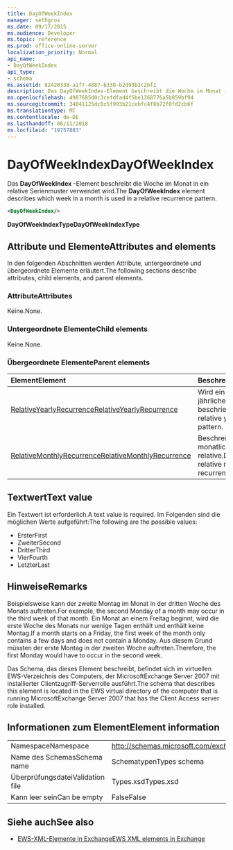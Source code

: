```yaml
---
title: DayOfWeekIndex
manager: sethgros
ms.date: 09/17/2015
ms.audience: Developer
ms.topic: reference
ms.prod: office-online-server
localization_priority: Normal
api_name:
- DayOfWeekIndex
api_type:
- schema
ms.assetid: 82420338-a1f7-4887-b338-b2d93b2c2bf1
description: Das DayOfWeekIndex-Element beschreibt die Woche im Monat in ein relative Serienmuster verwendet wird.
ms.openlocfilehash: 4987685d0c3cefdfad4f5be1368776a5b859bf94
ms.sourcegitcommit: 34041125dc8c5f993b21cebfc4f8b72f0fd2cb6f
ms.translationtype: MT
ms.contentlocale: de-DE
ms.lasthandoff: 06/11/2018
ms.locfileid: "19757883"
---
```

# <a name="dayofweekindex"></a><span data-ttu-id="cc42e-103">DayOfWeekIndex</span><span class="sxs-lookup"><span data-stu-id="cc42e-103">DayOfWeekIndex</span></span>

<span data-ttu-id="cc42e-104">Das **DayOfWeekIndex** -Element beschreibt die Woche im Monat in ein relative Serienmuster verwendet wird.</span><span class="sxs-lookup"><span data-stu-id="cc42e-104">The **DayOfWeekIndex** element describes which week in a month is used in a relative recurrence pattern.</span></span> 
  
```xml
<DayOfWeekIndex/>
```

<span data-ttu-id="cc42e-105">**DayOfWeekIndexType**</span><span class="sxs-lookup"><span data-stu-id="cc42e-105">**DayOfWeekIndexType**</span></span>

## <a name="attributes-and-elements"></a><span data-ttu-id="cc42e-106">Attribute und Elemente</span><span class="sxs-lookup"><span data-stu-id="cc42e-106">Attributes and elements</span></span>

<span data-ttu-id="cc42e-107">In den folgenden Abschnitten werden Attribute, untergeordnete und übergeordnete Elemente erläutert.</span><span class="sxs-lookup"><span data-stu-id="cc42e-107">The following sections describe attributes, child elements, and parent elements.</span></span>
  
### <a name="attributes"></a><span data-ttu-id="cc42e-108">Attribute</span><span class="sxs-lookup"><span data-stu-id="cc42e-108">Attributes</span></span>

<span data-ttu-id="cc42e-109">Keine.</span><span class="sxs-lookup"><span data-stu-id="cc42e-109">None.</span></span>
  
### <a name="child-elements"></a><span data-ttu-id="cc42e-110">Untergeordnete Elemente</span><span class="sxs-lookup"><span data-stu-id="cc42e-110">Child elements</span></span>

<span data-ttu-id="cc42e-111">Keine.</span><span class="sxs-lookup"><span data-stu-id="cc42e-111">None.</span></span>
  
### <a name="parent-elements"></a><span data-ttu-id="cc42e-112">Übergeordnete Elemente</span><span class="sxs-lookup"><span data-stu-id="cc42e-112">Parent elements</span></span>

|<span data-ttu-id="cc42e-113">**Element**</span><span class="sxs-lookup"><span data-stu-id="cc42e-113">**Element**</span></span>|<span data-ttu-id="cc42e-114">**Beschreibung**</span><span class="sxs-lookup"><span data-stu-id="cc42e-114">**Description**</span></span>|
|:-----|:-----|
|[<span data-ttu-id="cc42e-115">RelativeYearlyRecurrence</span><span class="sxs-lookup"><span data-stu-id="cc42e-115">RelativeYearlyRecurrence</span></span>](relativeyearlyrecurrence.md) <br/> |<span data-ttu-id="cc42e-116">Wird ein relativer jährliches Serienmuster beschrieben.</span><span class="sxs-lookup"><span data-stu-id="cc42e-116">Describes a relative yearly recurrence pattern.</span></span>  <br/> |
|[<span data-ttu-id="cc42e-117">RelativeMonthlyRecurrence</span><span class="sxs-lookup"><span data-stu-id="cc42e-117">RelativeMonthlyRecurrence</span></span>](relativemonthlyrecurrence.md) <br/> |<span data-ttu-id="cc42e-118">Beschreibt ein monatliches Serienmuster relative.</span><span class="sxs-lookup"><span data-stu-id="cc42e-118">Describes a relative monthly recurrence pattern.</span></span>  <br/> |
   
## <a name="text-value"></a><span data-ttu-id="cc42e-119">Textwert</span><span class="sxs-lookup"><span data-stu-id="cc42e-119">Text value</span></span>

<span data-ttu-id="cc42e-120">Ein Textwert ist erforderlich.</span><span class="sxs-lookup"><span data-stu-id="cc42e-120">A text value is required.</span></span> <span data-ttu-id="cc42e-121">Im Folgenden sind die möglichen Werte aufgeführt:</span><span class="sxs-lookup"><span data-stu-id="cc42e-121">The following are the possible values:</span></span>
  
- <span data-ttu-id="cc42e-122">Erster</span><span class="sxs-lookup"><span data-stu-id="cc42e-122">First</span></span>    
- <span data-ttu-id="cc42e-123">Zweiter</span><span class="sxs-lookup"><span data-stu-id="cc42e-123">Second</span></span>    
- <span data-ttu-id="cc42e-124">Dritter</span><span class="sxs-lookup"><span data-stu-id="cc42e-124">Third</span></span>    
- <span data-ttu-id="cc42e-125">Vier</span><span class="sxs-lookup"><span data-stu-id="cc42e-125">Fourth</span></span>    
- <span data-ttu-id="cc42e-126">Letzter</span><span class="sxs-lookup"><span data-stu-id="cc42e-126">Last</span></span>
    
## <a name="remarks"></a><span data-ttu-id="cc42e-127">Hinweise</span><span class="sxs-lookup"><span data-stu-id="cc42e-127">Remarks</span></span>

<span data-ttu-id="cc42e-128">Beispielsweise kann der zweite Montag im Monat in der dritten Woche des Monats auftreten.</span><span class="sxs-lookup"><span data-stu-id="cc42e-128">For example, the second Monday of a month may occur in the third week of that month.</span></span> <span data-ttu-id="cc42e-129">Ein Monat an einem Freitag beginnt, wird die erste Woche des Monats nur wenige Tagen enthält und enthält keine Montag.</span><span class="sxs-lookup"><span data-stu-id="cc42e-129">If a month starts on a Friday, the first week of the month only contains a few days and does not contain a Monday.</span></span> <span data-ttu-id="cc42e-130">Aus diesem Grund müssten der erste Montag in der zweiten Woche auftreten.</span><span class="sxs-lookup"><span data-stu-id="cc42e-130">Therefore, the first Monday would have to occur in the second week.</span></span>
  
<span data-ttu-id="cc42e-131">Das Schema, das dieses Element beschreibt, befindet sich im virtuellen EWS-Verzeichnis des Computers, der MicrosoftExchange Server 2007 mit installierter Clientzugriff-Serverrolle ausführt.</span><span class="sxs-lookup"><span data-stu-id="cc42e-131">The schema that describes this element is located in the EWS virtual directory of the computer that is running MicrosoftExchange Server 2007 that has the Client Access server role installed.</span></span>
  
## <a name="element-information"></a><span data-ttu-id="cc42e-132">Informationen zum Element</span><span class="sxs-lookup"><span data-stu-id="cc42e-132">Element information</span></span>

|||
|:-----|:-----|
|<span data-ttu-id="cc42e-133">Namespace</span><span class="sxs-lookup"><span data-stu-id="cc42e-133">Namespace</span></span>  <br/> |http://schemas.microsoft.com/exchange/services/2006/types  <br/> |
|<span data-ttu-id="cc42e-134">Name des Schemas</span><span class="sxs-lookup"><span data-stu-id="cc42e-134">Schema name</span></span>  <br/> |<span data-ttu-id="cc42e-135">Schematypen</span><span class="sxs-lookup"><span data-stu-id="cc42e-135">Types schema</span></span>  <br/> |
|<span data-ttu-id="cc42e-136">Überprüfungsdatei</span><span class="sxs-lookup"><span data-stu-id="cc42e-136">Validation file</span></span>  <br/> |<span data-ttu-id="cc42e-137">Types.xsd</span><span class="sxs-lookup"><span data-stu-id="cc42e-137">Types.xsd</span></span>  <br/> |
|<span data-ttu-id="cc42e-138">Kann leer sein</span><span class="sxs-lookup"><span data-stu-id="cc42e-138">Can be empty</span></span>  <br/> |<span data-ttu-id="cc42e-139">False</span><span class="sxs-lookup"><span data-stu-id="cc42e-139">False</span></span>  <br/> |
   
## <a name="see-also"></a><span data-ttu-id="cc42e-140">Siehe auch</span><span class="sxs-lookup"><span data-stu-id="cc42e-140">See also</span></span>

- [<span data-ttu-id="cc42e-141">EWS-XML-Elemente in Exchange</span><span class="sxs-lookup"><span data-stu-id="cc42e-141">EWS XML elements in Exchange</span></span>](ews-xml-elements-in-exchange.md)

